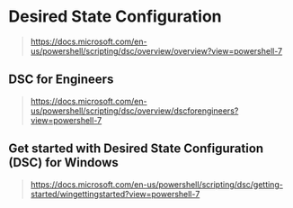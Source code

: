# Desired State Configuration

> https://docs.microsoft.com/en-us/powershell/scripting/dsc/overview/overview?view=powershell-7

## DSC for Engineers

> https://docs.microsoft.com/en-us/powershell/scripting/dsc/overview/dscforengineers?view=powershell-7

## Get started with Desired State Configuration (DSC) for Windows

> https://docs.microsoft.com/en-us/powershell/scripting/dsc/getting-started/wingettingstarted?view=powershell-7
